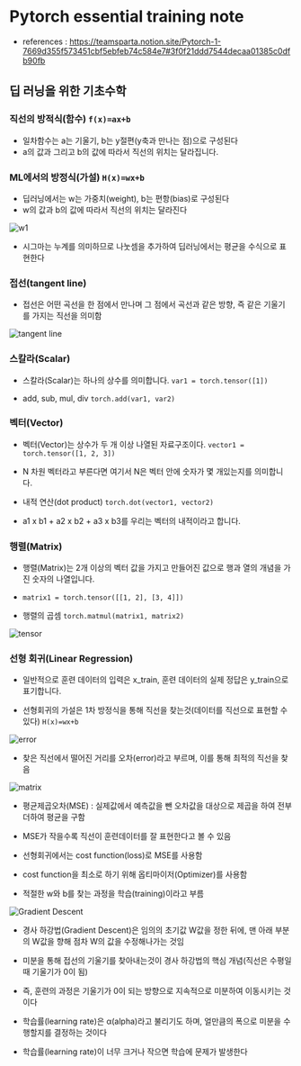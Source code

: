 # Pytorch essential training note

* references : https://teamsparta.notion.site/Pytorch-1-7669d355f573451cbf5ebfeb74c584e7#3f0f21ddd7544decaa01385c0dfb90fb

## 딥 러닝을 위한 기초수학

### 직선의 방적식(함수) `f(x)=ax+b`

* 일차함수는 a는 기울기, b는 y절편(y축과 만나는 점)으로 구성된다
* a의 값과 그리고 b의 값에 따라서 직선의 위치는 달라집니다.

### ML에서의 방정식(가설) `H(x)=wx+b`

* 딥러닝에서는 w는 가중치(weight), b는 편항(bias)로 구성된다
* w의 값과 b의 값에 따라서 직선의 위치는 달라진다

![w1](https://user-images.githubusercontent.com/41291493/134908731-b68ae42b-343c-48dc-93af-e63e5441f729.png)

* 시그마는 누계를 의미하므로 나눗셈을 추가하여 딥러닝에서는 평균을 수식으로 표현한다

### 접선(tangent line)

* 접선은 어떤 곡선을 한 점에서 만나며 그 점에서 곡선과 같은 방향, 즉 같은 기울기를 가지는 직선을 의미함

![tangent line](https://user-images.githubusercontent.com/41291493/134908691-67509715-a7d1-4317-a357-16aecb8266b6.png)

 ### 스칼라(Scalar)
 
* 스칼라(Scalar)는 하나의 상수를 의미합니다. `var1 = torch.tensor([1])`

* add, sub, mul, div `torch.add(var1, var2)`

### 벡터(Vector)

* 벡터(Vector)는 상수가 두 개 이상 나열된 자료구조이다. `vector1 = torch.tensor([1, 2, 3])`

* N 차원 벡터라고 부른다면 여기서 N은 벡터 안에 숫자가 몇 개있는지를 의미합니다.

* 내적 연산(dot product) `torch.dot(vector1, vector2)`

* a1 x b1 + a2 x b2 + a3 x b3를 우리는 벡터의 내적이라고 합니다.

### 행렬(Matrix)

* 행렬(Matrix)는 2개 이상의 벡터 값을 가지고 만들어진 값으로 행과 열의 개념을 가진 숫자의 나열입니다.

* `matrix1 = torch.tensor([[1, 2], [3, 4]])`

* 행렬의 곱셈 `torch.matmul(matrix1, matrix2)`

![tensor](https://user-images.githubusercontent.com/41291493/135062903-0186068f-6035-46ab-a6d9-9eebe1dd6d38.png)

### 선형 회귀(Linear Regression)

* 일반적으로 훈련 데이터의 입력은 x_train, 훈련 데이터의 실제 정답은 y_train으로 표기합니다.

* 선형회귀의 가설은 1차 방정식을 통해 직선을 찾는것(데이터를 직선으로 표현할 수 있다) `H(x)=wx+b`

![error](https://user-images.githubusercontent.com/41291493/135068075-ae0ac7bd-9253-4a94-885e-8538e91bf99d.PNG)

* 찾은 직선에서 떨어진 거리를 오차(error)라고 부르며, 이를 통해 최적의 직선을 찾음

![matrix](https://user-images.githubusercontent.com/41291493/135068374-233c583a-d884-4e9d-ad14-74882098c0bb.png)

* 평균제곱오차(MSE) : 실제값에서 예측값을 뺀 오차값을 대상으로 제곱을 하여 전부 더하여 평균을 구함

* MSE가 작을수록 직선이 훈련데이터를 잘 표현한다고 볼 수 있음

* 선형회귀에서는 cost function(loss)로 MSE를 사용함

* cost function을 최소로 하기 위해 옵티마이저(Optimizer)를 사용함

* 적절한 w와 b를 찾는 과정을 학습(training)이라고 부름

![Gradient Descent](https://user-images.githubusercontent.com/41291493/135069580-5771d314-ceba-46cf-83ac-b3c66b679a87.png)

* 경사 하강법(Gradient Descent)은 임의의 초기값 W값을 정한 뒤에, 맨 아래 부분의 W값을 향해 점차 W의 값을 수정해나가는 것임

* 미분을 통해 접선의 기울기를 찾아내는것이 경사 하강법의 핵심 개념(직선은 수평일 때 기울기가 0이 됨)

* 즉, 훈련의 과정은 기울기가 0이 되는 방향으로 지속적으로 미분하여 이동시키는 것이다

* 학습률(learning rate)은 α(alpha)라고 불리기도 하며, 얼만큼의 폭으로 미분을 수행할지를 결정하는 것이다

* 학습률(learning rate)이 너무 크거나 작으면 학습에 문제가 발생한다

